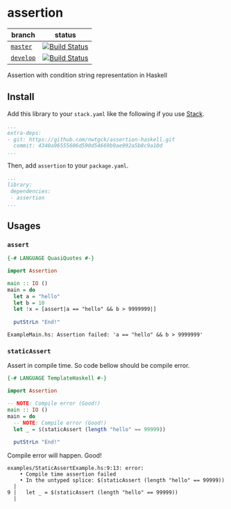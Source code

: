 # assertion

| branch | status|
| --- | --- |
| [`master`](https://github.com/nwtgck/assertion-haskell/tree/master) | [![Build Status](https://travis-ci.org/nwtgck/assertion-haskell.svg?branch=master)](https://travis-ci.org/nwtgck/assertion-haskell) |
| [`develop`](https://github.com/nwtgck/assertion-haskell/tree/develop) | [![Build Status](https://travis-ci.org/nwtgck/assertion-haskell.svg?branch=develop)](https://travis-ci.org/nwtgck/assertion-haskell) |

Assertion with condition string representation in Haskell

## Install

Add this library to your `stack.yaml` like the following if you use [Stack](https://docs.haskellstack.org/en/stable/README/).

```yaml
...
extra-deps:
- git: https://github.com/nwtgck/assertion-haskell.git
  commit: 4340a96555606d590d54669b9ae992a5b8c9a10d
...
```

Then, add `assertion` to your `package.yaml`.

```yaml
...
library:
 dependencies:
 - assertion
...
```


## Usages

### `assert`

```hs
{-# LANGUAGE QuasiQuotes #-}

import Assertion

main :: IO ()
main = do
  let a = "hello"
  let b = 10
  let !x = [assert|a == "hello" && b > 9999999|]
  
  putStrLn "End!"
```

```
ExampleMain.hs: Assertion failed: 'a == "hello" && b > 9999999'
```

### `staticAssert`

Assert in compile time. So code bellow should be compile error.

```hs
{-# LANGUAGE TemplateHaskell #-}

import Assertion

-- NOTE: Compile error (Good!)
main :: IO ()
main = do
  -- NOTE: Compile error (Good!)
  let _ = $(staticAssert (length "hello" == 99999))  
  
  putStrLn "End!"
```

Compile error will happen. Good!

```
examples/StaticAssertExample.hs:9:13: error:
    • Compile time assertion failed
    • In the untyped splice: $(staticAssert (length "hello" == 99999))
  |
9 |   let _ = $(staticAssert (length "hello" == 99999))
  | 
```
